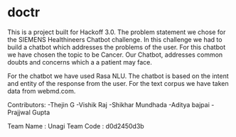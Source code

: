 # doctr

This is a project built for Hackoff 3.0. The problem statement we
 chose for the SIEMENS Healthineers Chatbot challenge. In this challenge
 we had to build a chatbot which addresses the problems of the user. For this chatbot 
 we have chosen the topic to be Cancer. Our Chatbot, addresses common doubts and concerns
 which a a patient may face.
 
For the chatbot we have used Rasa NLU. The chatbot is based on the intent and entity of the response
from the user. For the text corpus we have taken data from webmd.com.

Contributors:
-Thejin G
-Vishik Raj
-Shikhar Mundhada
-Aditya bajpai
-Prajjwal Gupta 

Team Name : Unagi
Team Code : d0d2450d3b
